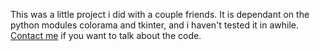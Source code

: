 This was a little project i did with a couple friends. It is dependant on the python modules colorama and tkinter, 
and i haven't tested it in awhile. [Contact me](http://jcastlesweb.site) if you want to talk about the code.
